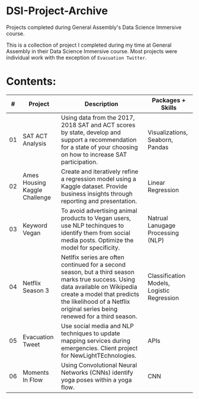 # DSI-Project-Archive
Projects completed during General Assembly's Data Science Immersive course.

This is a collection of project I completed during my time at General Assembly in their Data Science Immersive course.
Most projects were individual work with the exception of `Evacuation Twitter`.

# Contents:
|#|Project|Description|Packages + Skills|
|-----|-----|-----|-----|
|01|SAT ACT Analysis|Using data from the 2017, 2018 SAT and ACT scores by state, develop and support a recommendation for a state of your choosing on how to increase SAT participation.|Visualizations, Seaborn, Pandas|
|02|Ames Housing Kaggle Challenge|Create and iteratively refine a regression model using a Kaggle dataset. Provide business insights through reporting and presentation.|Linear Regression|
|03|Keyword Vegan|To avoid advertising animal products to Vegan users, use NLP techinques to identify them from social media posts. Optimize the model for specificity.| Natrual Lanugage Processing (NLP)|
|04|Netflix Season 3|Netlfix series are often continued for a second season, but a third season marks true success. Using data available on Wikipedia create a model that predicts the likelihood of a Netflix original series being renewed for a third season.|Classification Models, Logistic Regression|
|05|Evacuation Tweet|Use social media and NLP techniques to update mapping services during emergencies. Client project for NewLightTEchnologies.|APIs|
|06|Moments In Flow|Using Convolutional Neural Networks (CNNs) identify yoga poses within a yoga flow.|CNN|
